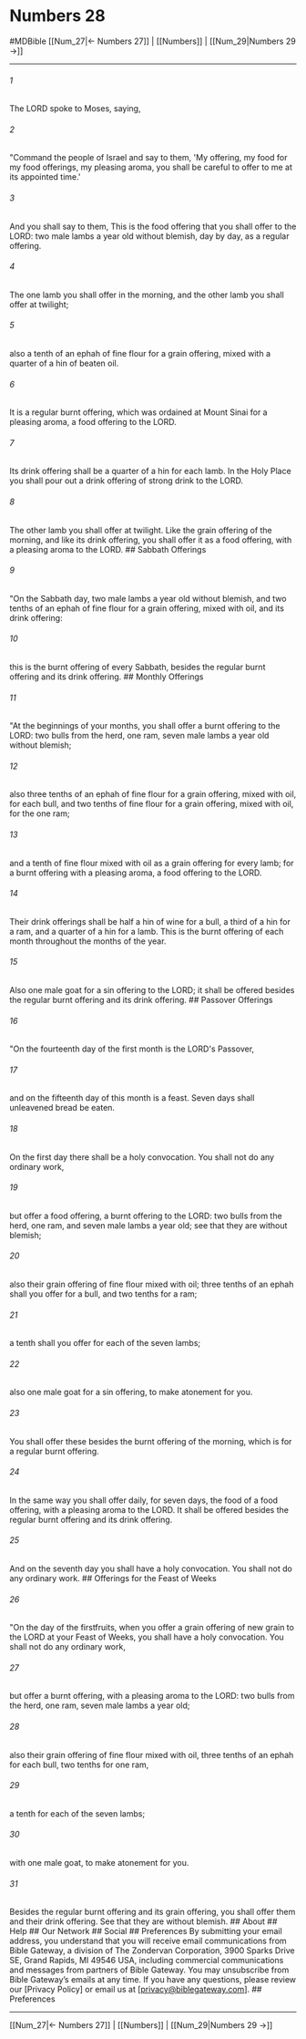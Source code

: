 # Numbers 28
#MDBible
[[Num_27|← Numbers 27]] | [[Numbers]] | [[Num_29|Numbers 29 →]]

***


###### 1 
The LORD spoke to Moses, saying, 

###### 2 
"Command the people of Israel and say to them, 'My offering, my food for my food offerings, my pleasing aroma, you shall be careful to offer to me at its appointed time.' 

###### 3 
And you shall say to them, This is the food offering that you shall offer to the LORD: two male lambs a year old without blemish, day by day, as a regular offering. 

###### 4 
The one lamb you shall offer in the morning, and the other lamb you shall offer at twilight; 

###### 5 
also a tenth of an ephah of fine flour for a grain offering, mixed with a quarter of a hin of beaten oil. 

###### 6 
It is a regular burnt offering, which was ordained at Mount Sinai for a pleasing aroma, a food offering to the LORD. 

###### 7 
Its drink offering shall be a quarter of a hin for each lamb. In the Holy Place you shall pour out a drink offering of strong drink to the LORD. 

###### 8 
The other lamb you shall offer at twilight. Like the grain offering of the morning, and like its drink offering, you shall offer it as a food offering, with a pleasing aroma to the LORD. ## Sabbath Offerings 

###### 9 
"On the Sabbath day, two male lambs a year old without blemish, and two tenths of an ephah of fine flour for a grain offering, mixed with oil, and its drink offering: 

###### 10 
this is the burnt offering of every Sabbath, besides the regular burnt offering and its drink offering. ## Monthly Offerings 

###### 11 
"At the beginnings of your months, you shall offer a burnt offering to the LORD: two bulls from the herd, one ram, seven male lambs a year old without blemish; 

###### 12 
also three tenths of an ephah of fine flour for a grain offering, mixed with oil, for each bull, and two tenths of fine flour for a grain offering, mixed with oil, for the one ram; 

###### 13 
and a tenth of fine flour mixed with oil as a grain offering for every lamb; for a burnt offering with a pleasing aroma, a food offering to the LORD. 

###### 14 
Their drink offerings shall be half a hin of wine for a bull, a third of a hin for a ram, and a quarter of a hin for a lamb. This is the burnt offering of each month throughout the months of the year. 

###### 15 
Also one male goat for a sin offering to the LORD; it shall be offered besides the regular burnt offering and its drink offering. ## Passover Offerings 

###### 16 
"On the fourteenth day of the first month is the LORD's Passover, 

###### 17 
and on the fifteenth day of this month is a feast. Seven days shall unleavened bread be eaten. 

###### 18 
On the first day there shall be a holy convocation. You shall not do any ordinary work, 

###### 19 
but offer a food offering, a burnt offering to the LORD: two bulls from the herd, one ram, and seven male lambs a year old; see that they are without blemish; 

###### 20 
also their grain offering of fine flour mixed with oil; three tenths of an ephah shall you offer for a bull, and two tenths for a ram; 

###### 21 
a tenth shall you offer for each of the seven lambs; 

###### 22 
also one male goat for a sin offering, to make atonement for you. 

###### 23 
You shall offer these besides the burnt offering of the morning, which is for a regular burnt offering. 

###### 24 
In the same way you shall offer daily, for seven days, the food of a food offering, with a pleasing aroma to the LORD. It shall be offered besides the regular burnt offering and its drink offering. 

###### 25 
And on the seventh day you shall have a holy convocation. You shall not do any ordinary work. ## Offerings for the Feast of Weeks 

###### 26 
"On the day of the firstfruits, when you offer a grain offering of new grain to the LORD at your Feast of Weeks, you shall have a holy convocation. You shall not do any ordinary work, 

###### 27 
but offer a burnt offering, with a pleasing aroma to the LORD: two bulls from the herd, one ram, seven male lambs a year old; 

###### 28 
also their grain offering of fine flour mixed with oil, three tenths of an ephah for each bull, two tenths for one ram, 

###### 29 
a tenth for each of the seven lambs; 

###### 30 
with one male goat, to make atonement for you. 

###### 31 
Besides the regular burnt offering and its grain offering, you shall offer them and their drink offering. See that they are without blemish. ## About ## Help ## Our Network ## Social ## Preferences By submitting your email address, you understand that you will receive email communications from Bible Gateway, a division of The Zondervan Corporation, 3900 Sparks Drive SE, Grand Rapids, MI 49546 USA, including commercial communications and messages from partners of Bible Gateway. You may unsubscribe from Bible Gateway&rsquo;s emails at any time. If you have any questions, please review our [Privacy Policy] or email us at [privacy@biblegateway.com]. ## Preferences

***

[[Num_27|← Numbers 27]] | [[Numbers]] | [[Num_29|Numbers 29 →]]
